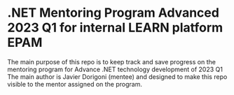 # .NET Mentoring Program Advanced 2023 Q1 for internal LEARN platform EPAM
The main purpose of this repo is to keep track and save progress on the mentoring program for Advance .NET technology development of 2023 Q1
The main author is Javier Dorigoni (mentee) and designed to make this repo visible to the mentor assigned on the program.
